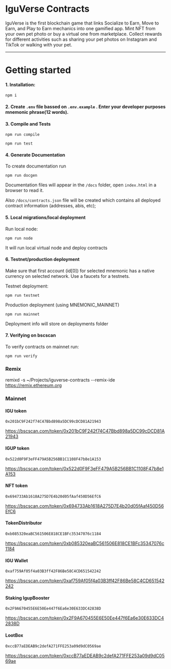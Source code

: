 # IguVerse Contracts

IguVerse is the first blockchain game that links Socialize to Earn, Move to Earn, and Play to Earn mechanics into one gamified app. Mint NFT from your own pet photo or buy a virtual one from marketplace. Collect rewards for different activities such as sharing your pet photos on Instagram and TikTok or walking with your pet.

---

# Getting started

#### 1. Installation:

```
npm i
```

#### 2. Create `.env` file bassed on `.env.example` . Enter your developer purposes mnemonic phrase(12 words).
#### 3. Compile and Tests

```
npm run compile
```

```
npm run test
```

#### 4. Generate Documentation

To create documentation run
```
npm run docgen
```

Documentation files will appear in the `/docs` folder, open `index.html` in a browser to read it.

Also `/docs/contracts.json` file will be created which contains all deployed contract information (addresses, abis, etc);

#### 5. Local migrations/local deployment

   Run local node:

   ```
   npm run node
   ```

   It will run local virtual node and deploy contracts

#### 6. Testnet/production deployment

   Make sure that first account (id[0]) for selected mnemonic has a native currency on selected network. Use a faucets for a testnets.

   Testnet deployment:
   ```
   npm run testnet
   ```

   Production deployment (using MNEMONIC_MAINNET)
   ```
   npm run mainnet
   ```

   Deployment info will store on deployments folder

#### 7. Verifying on bscscan

   To verify contracts on mainnet run: 
   ```
   npm run verify
   ```

### Remix

remixd -s ~/Projects/iguverse-contracts --remix-ide https://remix.ethereum.org


### Mainnet

#### IGU token 

```0x201bC9F242f74C47Bbd898a5DC99cDCD81A21943```

https://bscscan.com/token/0x201bC9F242f74C47Bbd898a5DC99cDCD81A21943

#### IGUP token

```0x522d0F9F3eFF479A5B256BB1C1108F47b8e1A153```

https://bscscan.com/token/0x522d0F9F3eFF479A5B256BB1C1108F47b8e1A153

#### NFT token

```0x694733Ab1618A275D7E4b20d05fAaf450D56EfC6```

https://bscscan.com/token/0x694733Ab1618A275D7E4b20d05fAaf450D56EfC6

#### TokenDistributor

```0xb085320eaBC561506E818CE1BFc35347076c1184```

https://bscscan.com/token/0xb085320eaBC561506E818CE1BFc35347076c1184

#### IGU Wallet

```0xaf759Af05f4a03B3ff42F86Be58C4CD651542242```

https://bscscan.com/token/0xaf759Af05f4a03B3ff42F86Be58C4CD651542242

#### Staking IgupBooster

```0x2F9A670455E6E50Ee447f6Ea6e30E633DC42838D```

https://bscscan.com/token/0x2F9A670455E6E50Ee447f6Ea6e30E633DC42838D


#### LootBox

```0xccB77aEDEAB9c2defA271FFE253a09d9dC0569ae```

https://bscscan.com/token/0xccB77aEDEAB9c2defA271FFE253a09d9dC0569ae
